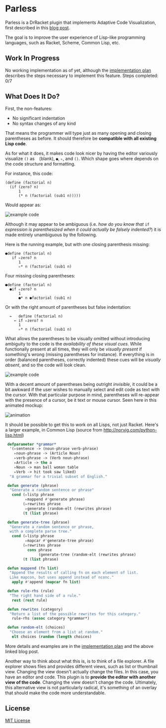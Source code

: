 # Parless
Parless is a DrRacket plugin that implements Adaptive Code Visualization, first described in this [blog post](https://benhsz.github.io/my-answer-to-the-parenthesis-problem/). 

The goal is to improve the user experience of Lisp-like programming languages, such as Racket, Scheme, Common Lisp, etc.

## Work In Progress
No working implementation as of yet, although the [implementation plan](steps-to-implement.md) describes the steps necessary to implement this feature. Steps completed: 0/7

## What Does It Do?
First, the non-features: 

* No significant indentation
* No syntax changes of any kind

That means the programmer will type just as many opening and closing parentheses as before. It should therefore be __compatible with all existing Lisp code__.

As for what it does, it makes code look nicer by having the editor variously visualize `()` as ` ` (blank), `●`, `▹`,  and `()`. Which shape goes where depends on the code structure and formatting.

For instance, this code:

```racket
(define (factorial n)
  (if (zero? n)
      1
      (* n (factorial (sub1 n)))))
```
Would appear as:

![example code](https://benhsz.github.io/images/parless/parless.png)

Although it may appear to be ambiguous (i.e. *how do you know that* `if` *expression is parenthesized when it could actually be falsely indented?*) it is made entirely unambiguous by the following. 

Here is the running example, but with one closing parenthesis missing:

```racket
●define (factorial n)
   if ▹zero? n
      1
      ▹* n (factorial (sub1 n)
```
Four missing closing parentheses:

```racket
●define (factorial n)
  ●if ▹zero? n
      1
      ●* n ●factorial (sub1 n)
```
Or with the right amount of parentheses but false indentation:

```racket
  ←   define (factorial n)
    ← if ▹zero? n
      1
      ▹* n (factorial (sub1 n)
```

What allows the parentheses to be visually omitted without introducing ambiguity to the code is the *availability of these visual cues*. While functionally present at all times, they will only be *visually present* if something's wrong (missing parentheses for instance). If everything is in order (balanced parentheses, correctly indented) these cues will be *visually absent*, and so the code will look clean.

![example code](https://benhsz.github.io/images/parless/parless.png)

With a decent amount of parentheses being outright *invisible*, it could be a bit awkward if the user wishes to manually select and edit code as text with the cursor. With that particular purpose in mind, parentheses will re-appear with the presence of a cursor, be it text or mouse cursor. Seen here in this animated mockup:

![animation](https://benhsz.github.io/images/parless/mouse-over.gif)

It should be possible to get this to work on all Lisps, not just Racket. Here's a larger example, in Common Lisp (source from http://norvig.com/python-lisp.html)

```lisp
 defparameter *grammar*
  '(▹sentence -> (noun-phrase verb-phrase)
    ▹noun-phrase -> (Article Noun)
    ▹verb-phrase -> (Verb noun-phrase)
    ▹Article -> the a
    ▹Noun -> man ball woman table
    ▹Verb -> hit took saw liked)
  "A grammar for a trivial subset of English."

 defun generate (phrase)
  "Generate a random sentence or phrase"
   cond (▹listp phrase
         ▹mappend #'generate phrase)
        (▹rewrites phrase
         ▹generate (random-elt (rewrites phrase)
        (t (list phrase)

 defun generate-tree (phrase)
  "Generate a random sentence or phrase,
  with a complete parse tree."
   cond (▹listp phrase
         ▹mapcar #'generate-tree phrase)
        (▹rewrites phrase
          cons phrase
               (generate-tree (random-elt (rewrites phrase)
        (t (list phrase)

 defun mappend (fn list)
  "Append the results of calling fn on each element of list.
  Like mapcon, but uses append instead of nconc."
   apply #'append (mapcar fn list)

 defun rule-rhs (rule)
  "The right hand side of a rule."
   rest (rest rule)

 defun rewrites (category)
  "Return a list of the possible rewrites for this category."
   rule-rhs (assoc category *grammar*)

 defun random-elt (choices)
  "Choose an element from a list at random."
   elt choices (random (length choices)
  ```
  
More details and examples are in the [implementation plan](steps-to-implement.md) and the above linked blog post.

Another way to think about what this is, is to think of a file explorer. A file explorer shows files and provides different views, such as list or thumbnail view. Changing the view doesn't actually change the files. In this case, you have an editor and code. This plugin is to __provide the editor with another view of the code__. Changing the view doesn't change the code. Ultimately, this alternative view is not particularly radical, it's something of an overlay that should make the code more understandable.

## License
[MIT License](LICENSE)
